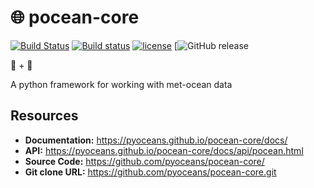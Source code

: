 # 🌐 pocean-core

[![Build Status](https://travis-ci.org/pyoceans/pocean-core.svg?branch=master)](https://travis-ci.org/pyoceans/pocean-core)
[![Build status](https://ci.appveyor.com/api/projects/status/gds2iavceg5unj0a?svg=true)](https://ci.appveyor.com/project/ocefpaf/pocean-core)
[![license](https://img.shields.io/github/license/pyoceans/pocean-core.svg)](https://github.com/pyoceans/pocean-core/blob/master/LICENSE.txt)
[![GitHub release](https://img.shields.io/github/release/pyoceans/pocean-core.svg)


🐍 + 🌊

A python framework for working with met-ocean data

## Resources
+ **Documentation:** <https://pyoceans.github.io/pocean-core/docs/>
+ **API:** <https://pyoceans.github.io/pocean-core/docs/api/pocean.html>
+ **Source Code:** <https://github.com/pyoceans/pocean-core/>
+ **Git clone URL:** <https://github.com/pyoceans/pocean-core.git>
